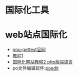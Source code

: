 # 国际化工具

# web站点国际化

* [gnu-gettext官网](http://www.gnu.org/software/gettext/)
* [教程1](https://hacks.mozilla.org/2013/04/localization-community-tools-process-part-2-of-3-a-node-js-holiday-season-part-10/)
* [国际化网站教程2 php后端语言](http://www.techrecite.com/gettext-tutorial-for-internationalization-and-localization-of-webites/)
* po文件编辑软件:[poedit](http://www.poedit.net/)